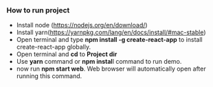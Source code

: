 ### How to run project

  - Install node (https://nodejs.org/en/download/)
  - Install yarn(https://yarnpkg.com/lang/en/docs/install/#mac-stable)
  - Open terminal and type **npm install -g create-react-app** to install create-react-app globally.
  - Open terminal and **cd** to **Project dir**
  - Use **yarn** command or **npm instal**l command to run demo.
  - now run **npm start web**. Web browser will automatically open after running this command.
